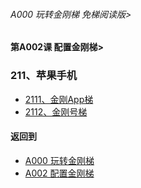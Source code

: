 ###### A000 玩转金刚梯 免梯阅读版> 
#### 第A002课 配置金刚梯>

### 211、苹果手机
- [2111、金刚App梯](https://github.com/a2zitpro/web/blob/master/LadderFree/LadderConfigure/Apple/iPhone/LadderApp.md)
- [2112、金刚号梯](https://github.com/a2zitpro/web/blob/master/LadderFree/LadderConfigure/Apple/iPhone/LadderKKID.md)



#### 返回到
- [A000 玩转金刚梯](https://github.com/a2zitpro/web/blob/master/LadderFree/main.md)
- [A002 配置金刚梯](https://github.com/a2zitpro/web/blob/master/LadderFree/LadderConfigure/LadderConfigure.md)
